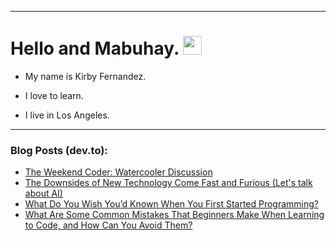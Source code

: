 
<img src="https://komarev.com/ghpvc/?username=kirbygit&style=flat-square&color=blue" alt=""/>

---
<h1>
  Hello and Mabuhay.
  <img src="https://media.giphy.com/media/hvRJCLFzcasrR4ia7z/giphy.gif" width="30px"/>
</h1>

- My name is Kirby Fernandez.

- I love to learn.

- I live in Los Angeles.

---

### Blog Posts (dev.to):
<!-- BLOG-POST-LIST:START -->
- [The Weekend Coder: Watercooler Discussion](https://dev.to/codenewbieteam/the-weekend-coder-water-cooler-discussion-5hne)
- [The Downsides of New Technology Come Fast and Furious &lpar;Let&#39;s talk about AI&rpar;](https://dev.to/ben/the-downsides-of-new-technology-come-fast-and-furious-lets-talk-about-ai-6bp)
- [What Do You Wish You’d Known When You First Started Programming?](https://dev.to/codenewbieteam/what-do-you-wish-youd-known-when-you-first-started-programming-1p25)
- [What Are Some Common Mistakes That Beginners Make When Learning to Code, and How Can You Avoid Them?](https://dev.to/codenewbieteam/what-are-some-common-mistakes-that-beginners-make-when-learning-to-code-and-how-can-you-avoid-them-35oi)
<!-- BLOG-POST-LIST:END -->
